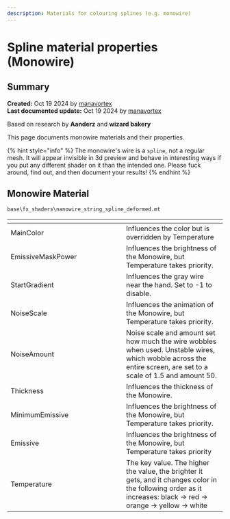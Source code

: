 ```yaml
---
description: Materials for colouring splines (e.g. monowire)
---
```


# Spline material properties (Monowire)

## Summary

**Created:** Oct 19 2024 by [manavortex](https://app.gitbook.com/u/NfZBoxGegfUqB33J9HXuCs6PVaC3 "mention")\
**Last documented update:** Oct 19 2024 by [manavortex](https://app.gitbook.com/u/NfZBoxGegfUqB33J9HXuCs6PVaC3 "mention")

Based on research by **Aanderz** and **wizard bakery**

This page documents monowire materials and their properties.

{% hint style="info" %}
The monowire's wire is a `spline`, not a regular mesh. It will appear invisible in 3d preview and behave in interesting ways if you put any different shader on it than the intended one. Please fuck around, find out, and then document your results!
{% endhint %}

## Monowire Material

&#x20;`base\fx_shaders\nanowire_string_spline_deformed.mt`&#x20;

<table><thead><tr><th width="254"></th><th></th></tr></thead><tbody><tr><td>MainColor</td><td>Influences the color but is overridden by Temperature</td></tr><tr><td>EmissiveMaskPower</td><td>Influences the brightness of the Monowire, but Temperature takes priority.</td></tr><tr><td>StartGradient</td><td>Influences the gray wire near the hand. Set to -1 to disable.</td></tr><tr><td>NoiseScale</td><td>Influences the animation of the Monowire, but Temperature takes priority.</td></tr><tr><td>NoiseAmount</td><td>Noise scale and amount set how much the wire wobbles when used. Unstable wires, which wobble across the entire screen, are set to a scale of 1.5 and amount 50.</td></tr><tr><td>Thickness</td><td>Influences the thickness of the Monowire.</td></tr><tr><td>MinimumEmissive</td><td>Influences the brightness of the Monowire, but Temperature takes priority.</td></tr><tr><td>Emissive</td><td>Influences the brightness of the Monowire, but Temperature takes priority</td></tr><tr><td>Temperature</td><td>The key value. The higher the value, the brighter it gets, and it changes color in the following order as it increases: black → red → orange → yellow → white</td></tr></tbody></table>

